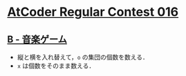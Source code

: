 # [AtCoder Regular Contest 016](https://atcoder.jp/contests/arc016/tasks)

## [B - 音楽ゲーム](https://atcoder.jp/contests/arc016/tasks/arc016_2)
- 縦と横を入れ替えて，`o` の集団の個数を数える．
- `x` は個数をそのまま数える．
